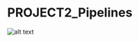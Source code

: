 # PROJECT2_Pipelines

![alt text](https://raw.githubusercontent.com/guille-ds/PROJECT_Pipelines/input/pic.png)
